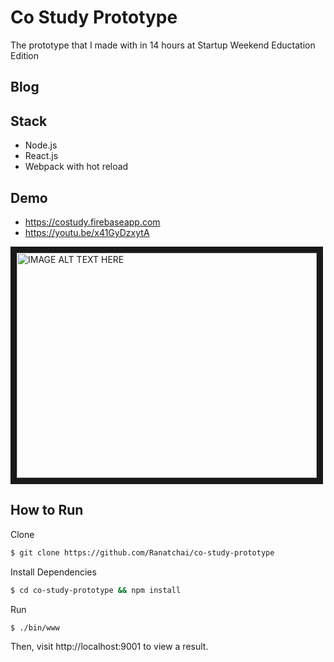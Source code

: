 # Co Study Prototype
The prototype that I made with in 14 hours at Startup Weekend Eductation Edition

## Blog

## Stack
- Node.js
- React.js
- Webpack with hot reload

## Demo
- https://costudy.firebaseapp.com 
- https://youtu.be/x41GyDzxytA

<a href="http://www.youtube.com/watch?feature=player_embedded&v=x41GyDzxytA
" target="_blank"><img src="http://img.youtube.com/vi/x41GyDzxytA/0.jpg" 
alt="IMAGE ALT TEXT HERE" width="480" height="360" border="10" /></a>

## How to Run
Clone
```sh
$ git clone https://github.com/Ranatchai/co-study-prototype
```
Install Dependencies
```sh
$ cd co-study-prototype && npm install
```
Run
```sh
$ ./bin/www
```

Then, visit http://localhost:9001 to view a result.
